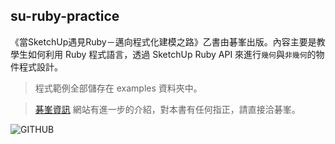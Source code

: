 ## su-ruby-practice

《當SketchUp遇見Ruby－邁向程式化建模之路》乙書由碁峯出版。內容主要是教學生如何利用 Ruby 程式語言，透過 SketchUp Ruby API 來進行`幾何`與`非幾何`的物件程式設計。

>程式範例全部儲存在 examples 資料夾中。

>[碁峯資訊](http://books.gotop.com.tw/v_AEC009100) 網站有進一步的介紹，對本書有任何指正，請直接洽碁峯。

![GITHUB](http://www.gotop.com.tw/Waweb2004/WawebImages/BookXL/AEC009100.jpg "本書封面")


